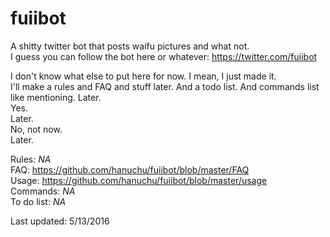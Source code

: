 # fuiibot
A shitty twitter bot that posts waifu pictures and what not.  
I guess you can follow the bot here or whatever: https://twitter.com/fuiibot  
  
I don't know what else to put here for now. I mean, I just made it.  
I'll make a rules and FAQ and stuff later. And a todo list. And commands list like mentioning. Later.  
Yes.  
Later.  
No, not now.  
Later.  
  
Rules: *NA*  
FAQ: https://github.com/hanuchu/fuiibot/blob/master/FAQ  
Usage: https://github.com/hanuchu/fuiibot/blob/master/usage  
Commands: *NA*  
To do list: *NA*  

  
Last updated: 5/13/2016
